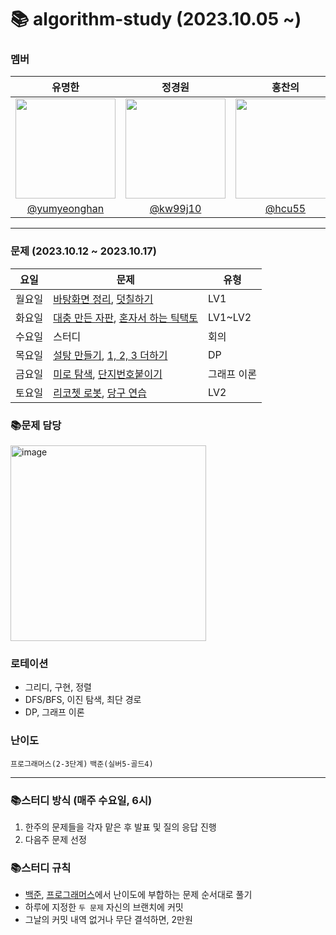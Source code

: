 # 📚 algorithm-study (2023.10.05 ~)
### 멤버
|      유명한       |          정경원         |       홍찬의         |                                                                                                               
| :------------------------------------------------------------------------------: | :---------------------------------------------------------------------------------------------------------------------------------------------------: | :---------------------------------------------------------------------------------------------------------------------------------------------------------------------------------------------------: |
|   <img width="160px" src="https://avatars.githubusercontent.com/u/75025163?v=4.png" />    |            <img width="160px" src="https://avatars.githubusercontent.com/u/103038606?v=4.png" />              |                   <img width="160px" src="https://avatars.githubusercontent.com/u/75023467?v=4.png"/>   |
|   [@yumyeonghan](https://github.com/yumyeonghan)   |  [@kw99j10](https://github.com/kw99j10 )    | [@hcu55](https://github.com/hcu55)  |

<hr>

### 문제 (2023.10.12 ~ 2023.10.17)
| 요일   | 문제         | 유형|
|--------|--------------|----|
| 월요일 | [바탕화면 정리](https://school.programmers.co.kr/learn/courses/30/lessons/161990), [덧칠하기](https://school.programmers.co.kr/learn/courses/30/lessons/161989)   | LV1   |
| 화요일 | [대충 만든 자판](https://school.programmers.co.kr/learn/courses/30/lessons/160586), [혼자서 하는 틱택토](https://school.programmers.co.kr/learn/courses/30/lessons/160585)   | LV1~LV2    |
| 수요일 | 스터디   | 회의    |
| 목요일 | [설탕 만들기](https://www.acmicpc.net/problem/1463), [1, 2, 3 더하기](https://www.acmicpc.net/problem/9095)   |  DP   |
| 금요일 | [미로 탐색](https://www.acmicpc.net/problem/2178), [단지번호붙이기](https://www.acmicpc.net/problem/2667)   | 그래프 이론  |
| 토요일 | [리코쳇 로봇](https://school.programmers.co.kr/learn/courses/30/lessons/169199), [당구 연습](https://school.programmers.co.kr/learn/courses/30/lessons/169198)   | LV2 |



### 📚문제 담당

<img width="313" alt="image" src="https://github.com/k-algorithm-study/algorithm-study/assets/103038606/33f7be3d-acbd-4794-8462-2c3a129d53cd">

### 로테이션
- 그리디, 구현, 정렬
- DFS/BFS, 이진 탐색, 최단 경로
- DP, 그래프 이론


### 난이도
`프로그래머스(2-3단계)`
`백준(실버5-골드4)`

<hr>

### 📚스터디 방식 (매주 수요일, 6시)
1. 한주의 문제들을 각자 맡은 후 발표 및 질의 응답 진행
2. 다음주 문제 선정 

### 📚스터디 규칙
- [백준](https://www.acmicpc.net/problem/tags), [프로그래머스](https://school.programmers.co.kr/learn/challenges?order=recent&page=1&levels=2)에서 난이도에 부합하는 문제 순서대로 풀기
- 하루에 지정한 `두 문제` 자신의 브랜치에 커밋
- 그날의 커밋 내역 없거나 무단 결석하면, 2만원
